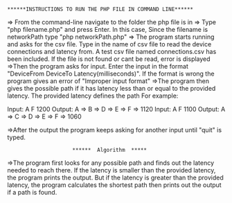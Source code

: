 
	******INSTRUCTIONS TO RUN THE PHP FILE IN COMMAND LINE******

=> From the command-line navigate to the folder the php file is in
=> Type "php filename.php" and press Enter. In this case, Since the filename is networkPath type "php networkPath.php"
=> The program starts running and asks for the csv file. Type in the name of csv file to read the device connections and latency from. A test csv file named connections.csv has been included. If the file is not found or cant be read, error is displayed
=>Then the program asks for input. Enter the input in the format "DeviceFrom DeviceTo Latency(milliseconds)". If the format is wrong the program gives an error of "Improper input format"
=>The program then gives the possible path if it has latency less than or equal to the provided latency. The provided latency defines the path
For example:

Input: A F 1200
Output: A => B => D => E => F => 1120
Input: A F 1100
Output: A => C => D => E => F => 1060

=>After the output the program keeps asking for another input until "quit" is typed.

                         ******  Algorithm  *****
=>The program first looks for any possible path and finds out the latency needed to reach there. If the latency is smaller than the provided latency, the program prints the output. But if the latency is greater than the provided latency, the program calculates the shortest path then prints out the output if a path is found.
